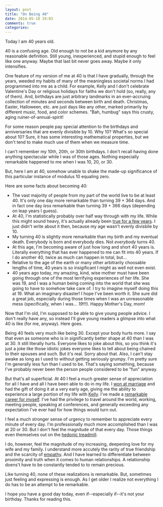```yaml
---
layout: post
title: "On Being 40"
date: 2014-05-10 19:03
comments: true
categories:
---
```

Today I am 40 years old.

40 is a confusing age. Old enough to not be a kid anymore by any reasonable definition.  Still young, inexperienced, and stupid enough to feel like one anyway. Maybe that last bit never goes away. Maybe it only intensifies.

One feature of my version of me at 40 is that I have gradually, through the years, weeded my habits of many of the meaningless societal norms I had programmed into me as a child. For example, Kelly and I don't celebrate Valentine's Day or religious holidays for faiths we don't hold (so, really, any of them). And, birthdays are just arbitrary landmarks in an ever-accruing collection of minutes and seconds between birth and death. Christmas, Easter, Halloween, etc. are just days like any other, marked primarily by different music, food, and color schemes. "Bah, humbug" says this crusty, aging ruiner-of-annual-spirit!

For some reason people pay special attention to the birthdays and anniversaries that are evenly divisible by 10. Why 10? What's so special about 10? Sure, it has some interesting mathematical properties, but we don't tend to make much use of them when we measure time.

I can't remember my 10th, 20th, or 30th birthdays.  I don't recall having done anything spectacular while I was of those ages. Nothing especially remarkable happened to me when I was 10, 20, or 30.

But, here I am at 40, somehow unable to shake the made-up significance of this particular instance of modulus 10 equaling zero.

Here are some facts about becoming 40:

* The vast majority of people from my part of the world live to be at least 40. It's only one day more remarkable than turning 39 + 364 days. And in fact one day _less_ remarkable than turning 39 + 366 days (depending on leap years I guess).
* At 40, I'm statistically probably over half way through with my life. While this might sound heavy, it's actually already been [true for a few years](http://en.wikipedia.org/wiki/List_of_U.S._states_by_life_expectancy). I just didn't write about it then, because my age wasn't evenly divisbile by 10.
* My turning 40 is slightly more remarkable than my birth and my eventual death. Everybody is born and everybody dies. Not _everybody_ turns 40.
* At this age, I'm becoming aware of just how long and short 40 years is. Literally everything that has ever happened to me can fit into 40 years. If I do another 40, twice as much can happen in total, but...
* Relative to the age of the earth or many other arbitrarily choosable lengths of time, 40 years is so insigificant I might as well not even exist.
* 40 years ago today, my amazing, kind, wise mother must have been going through one of the most terrifying experiences of her life. She was 19, and I was a human being coming into the world that she was going to have to somehow take care of.  I try to imagine myself doing this at 19. What an imaginary disaster! I hope I've been worth it. She sure did a great job, especially during those times when I was an unreasonable mess (specifically, when I was... _19_!!!). Happy Mother's Day, mom!

Now that I'm old, I'm supposed to be able to give young people advice. I don't really have any, so instead I'll give young readers a glimpse into what 40 is like (for me, anyway).  Here goes.

Being 40 feels very much like being 30. Except your body hurts more. I say that even as someone who is in significantly better shape at 40 than I was at 30.  It still literally hurts. Everyone likes to joke about this, so you think it's just a joke like those idiotic jokes everyone likes to tell about being chained to their spouses and such. But it's real. Sorry about that. Also, I can't stay awake as long as I used to without getting seriously grumpy. I'm pretty sure I'm generally less fun than I used to be. That's saying something, because I've probably never been the person people considered to be "fun" anyway.

But that's all superficial. At 40 I feel a much greater sense of appreciation for all I have and all I have been able to do in my life.  I [won at marriage](http://kellyjeanne.org) and had the gift of doing it at a very early age, giving me the ability to experience a large portion of my life with [Kelly](http://kellyjeanne.org). I've made a [remarkable career for myself](http://pragprog.com/book/cfcar2/the-passionate-programmer). I've had the privilege to travel around the world, working, meeting people, speaking at conferences, and generally exceeding any expectation I've ever had for how things would turn out.

I feel a much stronger sense of urgency to remember to appreciate every minute of every day.  I'm professionally much more accomplished than I was at 20 or 30. But I don't feel the magnitude of that every day. Those things even themselves out on the [hedonic treadmill](http://en.wikipedia.org/wiki/Hedonic_treadmill).

I do, however, feel the magnitude of my increasing, deepening love for my wife and my family. I understand more accutely the rarity of true friendship and the scarcity of [empathy](http://chadfowler.com/blog/2014/01/19/empathy/). And I have learned to differentiate between proximity and truth when it comes to human relationships. A relationship doens't have to be constantly tended to to remain precious.

Like turning 40, none of these realizations is remarkable. But, sometimes just feeling and expressing is enough. As I get older I realize not everything I do has to be an attempt to be remarkable.

I hope you have a good day today, even if--especially if--it's not your birthday. Thanks for reading this.

